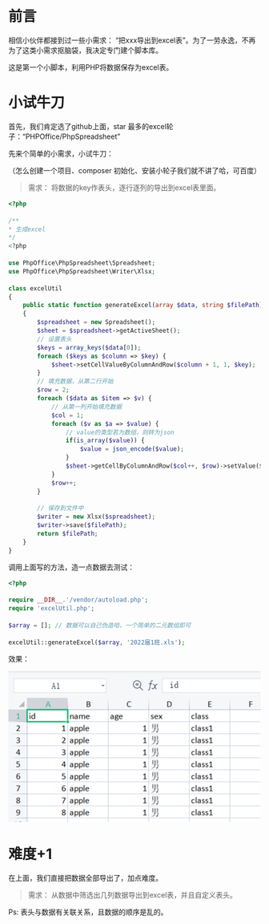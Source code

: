 # 前言

相信小伙伴都接到过一些小需求： “把xxx导出到excel表”。为了一劳永逸，不再为了这类小需求抠脑袋，我决定专门建个脚本库。

这是第一个小脚本，利用PHP将数据保存为excel表。

# 小试牛刀

首先，我们肯定选了github上面，star 最多的excel轮子：“PHPOffice/PhpSpreadsheet”

先来个简单的小需求，小试牛刀：

（怎么创建一个项目、composer 初始化、安装小轮子我们就不讲了哈，可百度）

> 需求： 将数据的key作表头，逐行逐列的导出到excel表里面。

```php
<?php

/**
* 生成excel
*/
<?php

use PhpOffice\PhpSpreadsheet\Spreadsheet;
use PhpOffice\PhpSpreadsheet\Writer\Xlsx;

class excelUtil
{
    public static function generateExcel(array $data, string $filePath): string
    {
        $spreadsheet = new Spreadsheet();
        $sheet = $spreadsheet->getActiveSheet();
        // 设置表头
        $keys = array_keys($data[0]);
        foreach ($keys as $column => $key) {
            $sheet->setCellValueByColumnAndRow($column + 1, 1, $key);
        }
        // 填充数据，从第二行开始
        $row = 2;
        foreach ($data as $item => $v) {
            // 从第一列开始填充数据
            $col = 1;
            foreach ($v as $a => $value) {
                // value的类型若为数组，则转为json
                if(is_array($value)) {
                    $value = json_encode($value);
                }
                $sheet->getCellByColumnAndRow($col++, $row)->setValue($value);
            }
            $row++;
        }

        // 保存到文件中
        $writer = new Xlsx($spreadsheet);
        $writer->save($filePath);
        return $filePath;
    }
}
```

调用上面写的方法，造一点数据去测试：

```php
<?php

require __DIR__.'/vendor/autoload.php';
require 'excelUtil.php';

$array = []; // 数据可以自己伪造哈，一个简单的二元数组即可

excelUtil::generateExcel($array, '2022届1班.xls');
```

效果：

![image](img/exportTest1.png)

# 难度+1

在上面，我们直接把数据全部导出了，加点难度。

> 需求： 从数据中筛选出几列数据导出到excel表，并且自定义表头。

Ps: 表头与数据有关联关系，且数据的顺序是乱的。


